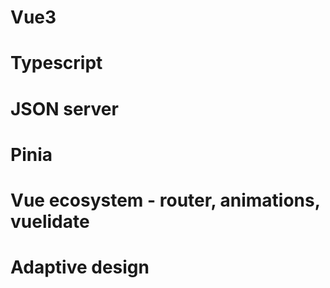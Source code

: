 # Vue3
# Typescript
# JSON server
# Pinia
# Vue ecosystem - router, animations, vuelidate
# Adaptive design
